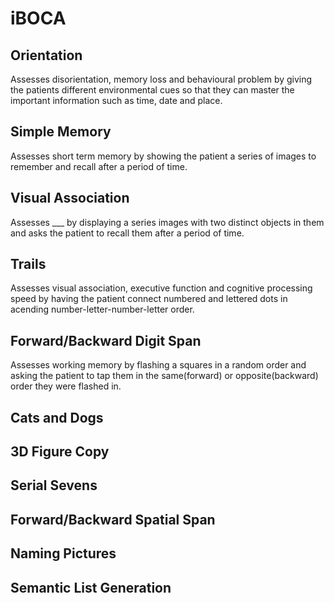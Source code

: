 # iBOCA
## Orientation
Assesses disorientation, memory loss and behavioural problem by giving the patients different environmental cues so that they can master the important information such as time, date and place. 
## Simple Memory
Assesses short term memory by showing the patient a series of images to remember and recall after a period of time. 
## Visual Association
Assesses ___ by displaying a series images with two distinct objects in them and asks the patient to recall them after a period of time.
## Trails
Assesses visual association, executive function and cognitive processing speed by having the patient connect numbered and lettered dots in acending number-letter-number-letter order.
## Forward/Backward Digit Span
Assesses working memory by flashing a squares in a random order and asking the patient to tap them in the same(forward) or opposite(backward) order they were flashed in.
## Cats and Dogs
## 3D Figure Copy
## Serial Sevens
## Forward/Backward Spatial Span
## Naming Pictures
## Semantic List Generation
